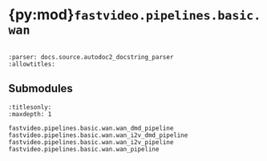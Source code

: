 # {py:mod}`fastvideo.pipelines.basic.wan`

```{py:module} fastvideo.pipelines.basic.wan
```

```{autodoc2-docstring} fastvideo.pipelines.basic.wan
:parser: docs.source.autodoc2_docstring_parser
:allowtitles:
```

## Submodules

```{toctree}
:titlesonly:
:maxdepth: 1

fastvideo.pipelines.basic.wan.wan_dmd_pipeline
fastvideo.pipelines.basic.wan.wan_i2v_dmd_pipeline
fastvideo.pipelines.basic.wan.wan_i2v_pipeline
fastvideo.pipelines.basic.wan.wan_pipeline
```
